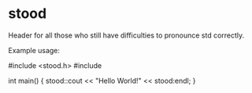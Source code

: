 # stood
Header for all those who still have difficulties to pronounce std correctly.

Example usage:

  #include <stood.h>
  #include <iostream>
  
  int main()
  {
      stood::cout << "Hello World!" << stood:endl;
  }

